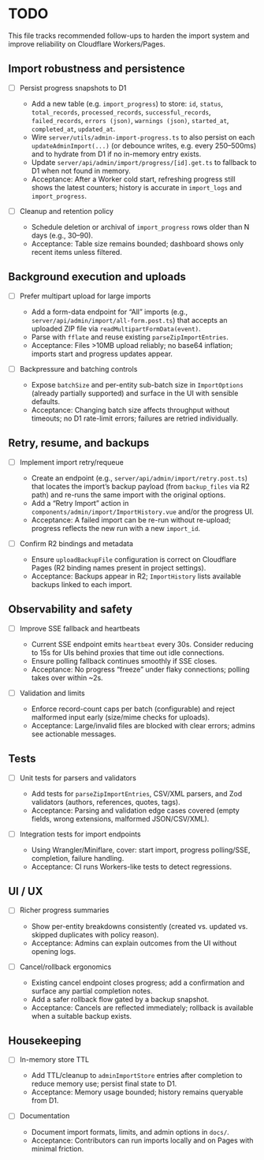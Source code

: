 # TODO

This file tracks recommended follow-ups to harden the import system and improve reliability on Cloudflare Workers/Pages.

## Import robustness and persistence

- [ ] Persist progress snapshots to D1
  - Add a new table (e.g. `import_progress`) to store: `id`, `status`, `total_records`, `processed_records`, `successful_records`, `failed_records`, `errors (json)`, `warnings (json)`, `started_at`, `completed_at`, `updated_at`.
  - Wire `server/utils/admin-import-progress.ts` to also persist on each `updateAdminImport(...)` (or debounce writes, e.g. every 250–500ms) and to hydrate from D1 if no in-memory entry exists.
  - Update `server/api/admin/import/progress/[id].get.ts` to fallback to D1 when not found in memory.
  - Acceptance: After a Worker cold start, refreshing progress still shows the latest counters; history is accurate in `import_logs` and `import_progress`.

- [ ] Cleanup and retention policy
  - Schedule deletion or archival of `import_progress` rows older than N days (e.g., 30–90).
  - Acceptance: Table size remains bounded; dashboard shows only recent items unless filtered.

## Background execution and uploads

- [ ] Prefer multipart upload for large imports
  - Add a form-data endpoint for “All” imports (e.g., `server/api/admin/import/all-form.post.ts`) that accepts an uploaded ZIP file via `readMultipartFormData(event)`.
  - Parse with `fflate` and reuse existing `parseZipImportEntries`.
  - Acceptance: Files >10MB upload reliably; no base64 inflation; imports start and progress updates appear.

- [ ] Backpressure and batching controls
  - Expose `batchSize` and per-entity sub-batch size in `ImportOptions` (already partially supported) and surface in the UI with sensible defaults.
  - Acceptance: Changing batch size affects throughput without timeouts; no D1 rate-limit errors; failures are retried individually.

## Retry, resume, and backups

- [ ] Implement import retry/requeue
  - Create an endpoint (e.g., `server/api/admin/import/retry.post.ts`) that locates the import’s backup payload (from `backup_files` via R2 path) and re-runs the same import with the original options.
  - Add a “Retry Import” action in `components/admin/import/ImportHistory.vue` and/or the progress UI.
  - Acceptance: A failed import can be re-run without re-upload; progress reflects the new run with a new `import_id`.

- [ ] Confirm R2 bindings and metadata
  - Ensure `uploadBackupFile` configuration is correct on Cloudflare Pages (R2 binding names present in project settings).
  - Acceptance: Backups appear in R2; `ImportHistory` lists available backups linked to each import.

## Observability and safety

- [ ] Improve SSE fallback and heartbeats
  - Current SSE endpoint emits `heartbeat` every 30s. Consider reducing to 15s for UIs behind proxies that time out idle connections.
  - Ensure polling fallback continues smoothly if SSE closes.
  - Acceptance: No progress “freeze” under flaky connections; polling takes over within ~2s.

- [ ] Validation and limits
  - Enforce record-count caps per batch (configurable) and reject malformed input early (size/mime checks for uploads).
  - Acceptance: Large/invalid files are blocked with clear errors; admins see actionable messages.

## Tests

- [ ] Unit tests for parsers and validators
  - Add tests for `parseZipImportEntries`, CSV/XML parsers, and Zod validators (authors, references, quotes, tags).
  - Acceptance: Parsing and validation edge cases covered (empty fields, wrong extensions, malformed JSON/CSV/XML).

- [ ] Integration tests for import endpoints
  - Using Wrangler/Miniflare, cover: start import, progress polling/SSE, completion, failure handling.
  - Acceptance: CI runs Workers-like tests to detect regressions.

## UI / UX

- [ ] Richer progress summaries
  - Show per-entity breakdowns consistently (created vs. updated vs. skipped duplicates with policy reason).
  - Acceptance: Admins can explain outcomes from the UI without opening logs.

- [ ] Cancel/rollback ergonomics
  - Existing cancel endpoint closes progress; add a confirmation and surface any partial completion notes.
  - Add a safer rollback flow gated by a backup snapshot.
  - Acceptance: Cancels are reflected immediately; rollback is available when a suitable backup exists.

## Housekeeping

- [ ] In-memory store TTL
  - Add TTL/cleanup to `adminImportStore` entries after completion to reduce memory use; persist final state to D1.
  - Acceptance: Memory usage bounded; history remains queryable from D1.

- [ ] Documentation
  - Document import formats, limits, and admin options in `docs/`.
  - Acceptance: Contributors can run imports locally and on Pages with minimal friction.
